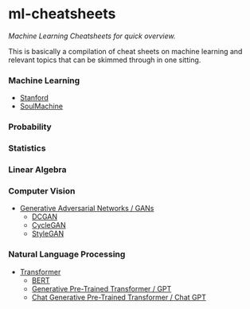# ml-cheatsheets
*Machine Learning Cheatsheets for quick overview.*

This is basically a compilation of cheat sheets on machine learning and relevant topics that can be skimmed through in one sitting.

### Machine Learning

 - [Stanford](https://stanford.edu/~shervine/teaching/cs-229/cheatsheet-supervised-learning)
 - [SoulMachine](https://github.com/zabir-nabil/ml-cheatsheets/blob/main/machine-learning-cheat-sheet.pdf)


### Probability

### Statistics

### Linear Algebra

### Computer Vision

 - [Generative Adversarial Networks / GANs]()
   - [DCGAN]()
   - [CycleGAN]()
   - [StyleGAN]()
   
### Natural Language Processing

 - [Transformer]()
   - [BERT]()
   - [Generative Pre-Trained Transformer / GPT]()
   - [Chat Generative Pre-Trained Transformer / Chat GPT]()

